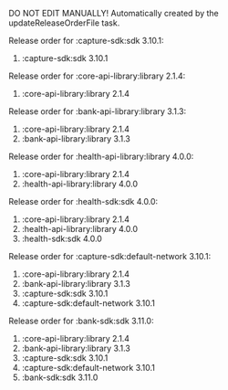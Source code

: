 DO NOT EDIT MANUALLY!
Automatically created by the updateReleaseOrderFile task.

Release order for :capture-sdk:sdk 3.10.1:
 1. :capture-sdk:sdk 3.10.1

Release order for :core-api-library:library 2.1.4:
 1. :core-api-library:library 2.1.4

Release order for :bank-api-library:library 3.1.3:
 1. :core-api-library:library 2.1.4
 2. :bank-api-library:library 3.1.3

Release order for :health-api-library:library 4.0.0:
 1. :core-api-library:library 2.1.4
 2. :health-api-library:library 4.0.0

Release order for :health-sdk:sdk 4.0.0:
 1. :core-api-library:library 2.1.4
 2. :health-api-library:library 4.0.0
 3. :health-sdk:sdk 4.0.0

Release order for :capture-sdk:default-network 3.10.1:
 1. :core-api-library:library 2.1.4
 2. :bank-api-library:library 3.1.3
 3. :capture-sdk:sdk 3.10.1
 4. :capture-sdk:default-network 3.10.1

Release order for :bank-sdk:sdk 3.11.0:
 1. :core-api-library:library 2.1.4
 2. :bank-api-library:library 3.1.3
 3. :capture-sdk:sdk 3.10.1
 4. :capture-sdk:default-network 3.10.1
 5. :bank-sdk:sdk 3.11.0

